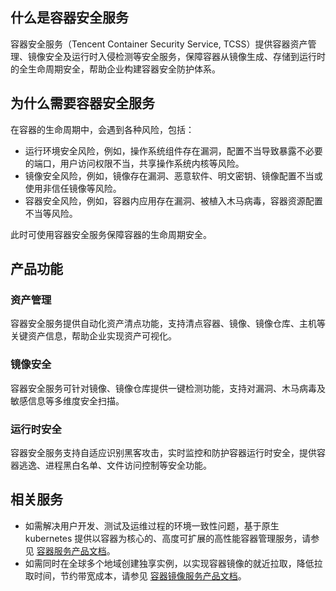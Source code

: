 ## 什么是容器安全服务
容器安全服务（Tencent Container Security Service, TCSS）提供容器资产管理、镜像安全及运行时入侵检测等安全服务，保障容器从镜像生成、存储到运行时的全生命周期安全，帮助企业构建容器安全防护体系。
## 为什么需要容器安全服务
在容器的生命周期中，会遇到各种风险，包括：
- 运行环境安全风险，例如，操作系统组件存在漏洞，配置不当导致暴露不必要的端口，用户访问权限不当，共享操作系统内核等风险。
- 镜像安全风险，例如，镜像存在漏洞、恶意软件、明文密钥、镜像配置不当或使用非信任镜像等风险。
- 容器安全风险，例如，容器内应用存在漏洞、被植入木马病毒，容器资源配置不当等风险。

此时可使用容器安全服务保障容器的生命周期安全。
## 产品功能
### 资产管理
容器安全服务提供自动化资产清点功能，支持清点容器、镜像、镜像仓库、主机等关键资产信息，帮助企业实现资产可视化。
### 镜像安全
容器安全服务可针对镜像、镜像仓库提供一键检测功能，支持对漏洞、木马病毒及敏感信息等多维度安全扫描。
### 运行时安全
容器安全服务支持自适应识别黑客攻击，实时监控和防护容器运行时安全，提供容器逃逸、进程黑白名单、文件访问控制等安全功能。

## 相关服务
- 如需解决用户开发、测试及运维过程的环境一致性问题，基于原生 kubernetes 提供以容器为核心的、高度可扩展的高性能容器管理服务，请参见 [容器服务产品文档](https://cloud.tencent.com/document/product/457)。
- 如需同时在全球多个地域创建独享实例，以实现容器镜像的就近拉取，降低拉取时间，节约带宽成本，请参见 [容器镜像服务产品文档](https://cloud.tencent.com/document/product/1141)。
